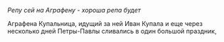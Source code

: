 _Репу сей на Аграфену - хороша репа будет_

Аграфена Купальница, идущий за ней Иван Купала и еще через несколько дней Петры-Павлы сливались в один большой праздник,